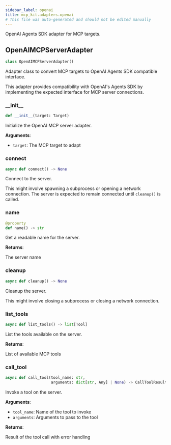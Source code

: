 ```yaml
---
sidebar_label: openai
title: mcp_kit.adapters.openai
# This file was auto-generated and should not be edited manually
---
```


OpenAI Agents SDK adapter for MCP targets.

## OpenAIMCPServerAdapter

```python
class OpenAIMCPServerAdapter()
```

Adapter class to convert MCP targets to OpenAI Agents SDK compatible interface.

This adapter provides compatibility with OpenAI&#x27;s Agents SDK by implementing
the expected interface for MCP server connections.

### \_\_init\_\_

```python
def __init__(target: Target)
```

Initialize the OpenAI MCP server adapter.

**Arguments**:

- `target`: The MCP target to adapt

### connect

```python
async def connect() -> None
```

Connect to the server.

This might involve spawning a subprocess or opening a network connection.
The server is expected to remain connected until `cleanup()` is called.

### name

```python
@property
def name() -> str
```

Get a readable name for the server.

**Returns**:

The server name

### cleanup

```python
async def cleanup() -> None
```

Cleanup the server.

This might involve closing a subprocess or closing a network connection.

### list\_tools

```python
async def list_tools() -> list[Tool]
```

List the tools available on the server.

**Returns**:

List of available MCP tools

### call\_tool

```python
async def call_tool(tool_name: str,
                    arguments: dict[str, Any] | None) -> CallToolResult
```

Invoke a tool on the server.

**Arguments**:

- `tool_name`: Name of the tool to invoke
- `arguments`: Arguments to pass to the tool

**Returns**:

Result of the tool call with error handling

